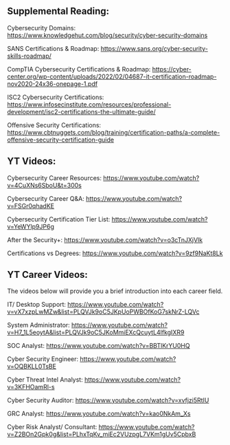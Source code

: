 
## Supplemental Reading:
Cybersecurity Domains: https://www.knowledgehut.com/blog/security/cyber-security-domains

SANS Certifications & Roadmap: https://www.sans.org/cyber-security-skills-roadmap/

CompTIA Cybersecurity Certifications & Roadmap: https://cyber-center.org/wp-content/uploads/2022/02/04687-it-certification-roadmap-nov2020-24x36-onepage-1.pdf

ISC2 Cybersecurity Certifications: https://www.infosecinstitute.com/resources/professional-development/isc2-certifications-the-ultimate-guide/

Offensive Security Certifications: https://www.cbtnuggets.com/blog/training/certification-paths/a-complete-offensive-security-certification-guide


## YT Videos: 

Cybersecurity Career Resources: https://www.youtube.com/watch?v=4CuXNs6SboU&t=300s

Cybersecurity Career Q&A: https://www.youtube.com/watch?v=FSGr0qhadKE

Cybersecurity Certification Tier List: https://www.youtube.com/watch?v=YeWYlp9JP6g

After the Security+: https://www.youtube.com/watch?v=o3cTnJXjVlk

Certifications vs Degrees: https://www.youtube.com/watch?v=9zf9NaKt8Lk


## YT Career Videos: 

The videos below will provide you a brief introduction into each career field.

IT/ Desktop Support: https://www.youtube.com/watch?v=vX7xzpLwMZw&list=PLQVJk9oC5JKpUoPWBOfKoG7skNrZ-LQVc

System Administrator: https://www.youtube.com/watch?v=H7_1L5eoytA&list=PLQVJk9oC5JKoMmiEXcQcuytL4lfkgIXR9

SOC Analyst: https://www.youtube.com/watch?v=BBTlKrYU0HQ

Cyber Security Engineer: https://www.youtube.com/watch?v=OQBKLL0TsBE

Cyber Threat Intel Analyst: https://www.youtube.com/watch?v=3KFHOamRl-s

Cyber Security Auditor: https://www.youtube.com/watch?v=xvfjzi5RtIU

GRC Analyst: https://www.youtube.com/watch?v=kao0NkAm_Xs

Cyber Risk Analyst/ Consultant: https://www.youtube.com/watch?v=Z2BOn2Gpk0g&list=PLhxTqKv_miEc2VUzpgL7VKm1gUv5CpbxB
